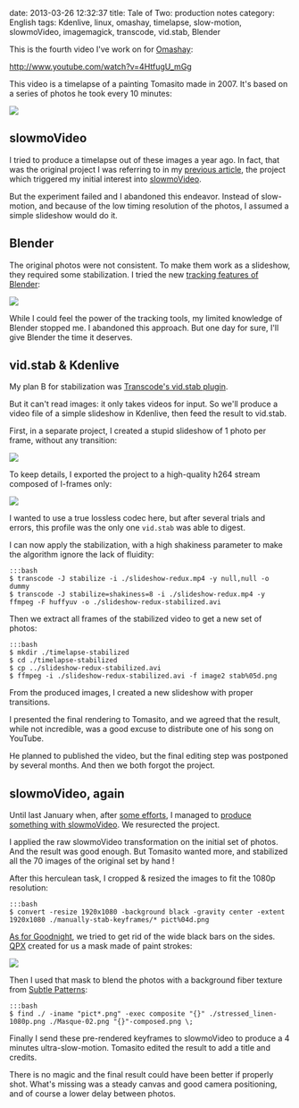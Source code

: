 date: 2013-03-26 12:32:37
title: Tale of Two: production notes
category: English
tags: Kdenlive, linux, omashay, timelapse, slow-motion, slowmoVideo, imagemagick, transcode, vid.stab, Blender

This is the fourth video I've work on for [Omashay](http://omashay.com):

http://www.youtube.com/watch?v=4HtfugU_mGg

This video is a timelapse of a painting Tomasito made in 2007. It's based on a series of photos he took every 10 minutes:

![](/static/uploads/2012/03/tale-of-two-timelapse.png)


## slowmoVideo

I tried to produce a timelapse out of these images a year ago. In fact, that was the original project I was referring to in my [previous article](http://kevin.deldycke.com/2013/03/goodnight-video/), the project which triggered my initial interest into [slowmoVideo](http://slowmovideo.granjow.net/).

But the experiment failed and I abandoned this endeavor. Instead of slow-motion, and because of the low timing resolution of the photos, I assumed a simple slideshow would do it.


## Blender

The original photos were not consistent. To make them work as a slideshow, they required some stabilization. I tried the new [tracking features of Blender](http://wiki.blender.org/index.php/Doc:2.6/Manual/Motion_Tracking):

![](/static/uploads/2013/03/blender-timlapse-stabilization.jpg)

While I could feel the power of the tracking tools, my limited knowledge of Blender stopped me. I abandoned this approach. But one day for sure, I'll give Blender the time it deserves.


## vid.stab & Kdenlive

My plan B for stabilization was [Transcode's vid.stab plugin](http://kevin.deldycke.com/2012/02/stabilizing-cute-baby-goats/).

But it can't read images: it only takes videos for input. So we'll produce a video file of a simple slideshow in Kdenlive, then feed the result to vid.stab.

First, in a separate project, I created a stupid slideshow of 1 photo per frame, without any transition:

![](/static/uploads/2012/03/redux-generation.png)

To keep details, I exported the project to a high-quality h264 stream composed of I-frames only:

![](/static/uploads/2012/03/export.png)

I wanted to use a true lossless codec here, but after several trials and errors, this profile was the only one <code>vid.stab</code> was able to digest.

I can now apply the stabilization, with a high shakiness parameter to make the algorithm ignore the lack of fluidity:

    :::bash
    $ transcode -J stabilize -i ./slideshow-redux.mp4 -y null,null -o dummy
    $ transcode -J stabilize=shakiness=8 -i ./slideshow-redux.mp4 -y ffmpeg -F huffyuv -o ./slideshow-redux-stabilized.avi

Then we extract all frames of the stabilized video to get a new set of photos:

    :::bash
    $ mkdir ./timelapse-stabilized
    $ cd ./timelapse-stabilized
    $ cp ../slideshow-redux-stabilized.avi
    $ ffmpeg -i ./slideshow-redux-stabilized.avi -f image2 stab%05d.png

From the produced images, I created a new slideshow with proper transitions.

I presented the final rendering to Tomasito, and we agreed that the result, while not incredible, was a good excuse to distribute one of his song on YouTube.

He planned to published the video, but the final editing step was postponed by several months. And then we both forgot the project.


## slowmoVideo, again

Until last January when, after [some efforts](http://kevin.deldycke.com/2013/02/slowmo-video-ubuntu-12-10/), I managed to [produce something with slowmoVideo](http://kevin.deldycke.com/2013/03/goodnight-video/). We resurected the project.

I applied the raw slowmoVideo transformation on the initial set of photos. And the result was good enough. But Tomasito wanted more, and stabilized all the 70 images of the original set by hand !

After this herculean task, I cropped & resized the images to fit the 1080p resolution:

    :::bash
    $ convert -resize 1920x1080 -background black -gravity center -extent 1920x1080 ./manually-stab-keyframes/* pict%04d.png

[As for Goodnight](http://kevin.deldycke.com/2013/03/goodnight-video/), we tried to get rid of the wide black bars on the sides. [QPX](http://wqpx.wordpress.com) created for us a mask made of paint strokes:

![](/static/uploads/2013/03/video-mask.png)

Then I used that mask to blend the photos with a background fiber texture from [Subtle Patterns](http://subtlepatterns.com):

    :::bash
    $ find ./ -iname "pict*.png" -exec composite "{}" ./stressed_linen-1080p.png ./Masque-02.png "{}"-composed.png \;

Finally I send these pre-rendered keyframes to slowmoVideo to produce a 4 minutes ultra-slow-motion. Tomasito edited the result to add a title and credits.

There is no magic and the final result could have been better if properly shot. What's missing was a steady canvas and good camera positioning, and of course a lower delay between photos.
